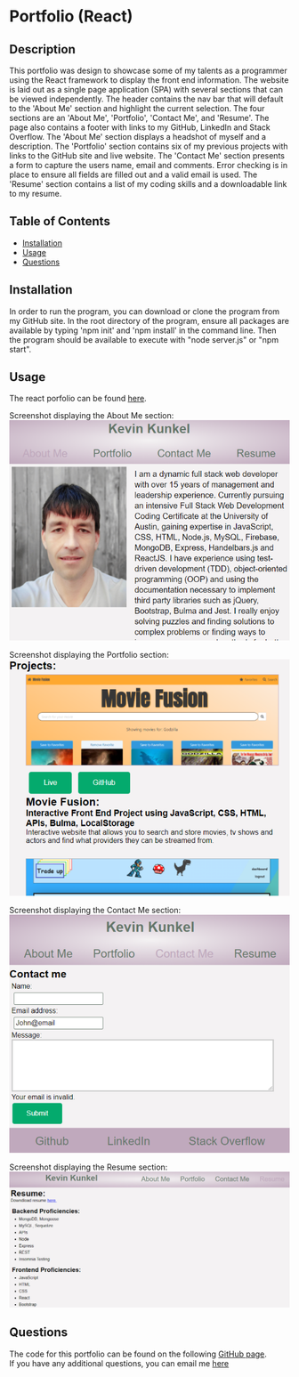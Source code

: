 # Portfolio (React)

## Description

This portfolio was design to showcase some of my talents as a programmer using the React framework to display the front end information.  The website is laid out as a single page application (SPA) with several sections that can be viewed independently.  The header contains the nav bar that will default to the 'About Me' section and highlight the current selection.  The four sections are an 'About Me', 'Portfolio', 'Contact Me', and 'Resume'.  The page also contains a footer with links to my GitHub, LinkedIn and Stack Overflow.  The 'About Me' section displays a headshot of myself and a description.  The 'Portfolio' section contains six of my previous projects with links to the GitHub site and live website. The 'Contact Me' section presents a form to capture the users name, email and comments.  Error checking is in place to ensure all fields are filled out and a valid email is used.  The 'Resume' section contains a list of my coding skills and a downloadable link to my resume.


## Table of Contents

- [Installation](#installation)
- [Usage](#usage)
- [Questions](#questions)

## Installation

In order to run the program, you can download or clone the program from my GitHub site. In the root directory of the program, ensure all packages are available by typing 'npm init' and 'npm install' in the command line. Then the program should be available to execute with "node server.js" or "npm start".  

## Usage

The react porfolio can be found [here](https://kunkelkevin.github.io/react-portfolio).

Screenshot displaying the About Me section:
![About Me](/src/assets/img/about-me.png "About Me section")

Screenshot displaying the Portfolio section:
![Portfolio](/src/assets/img/projects.png "Portfolio section")

Screenshot displaying the Contact Me section:
![Contact Me](/src/assets/img/contact-me.png "Contact Me section")

Screenshot displaying the Resume section:
![Resume](/src/assets/img/resume.png "Resume section")

## Questions

The code for this portfolio can be found on the following [GitHub page](https://github.com/kunkelkevin/react-portfolio).<br />If you have any additional questions, you can email me [here](mailto:kunkelkevin@yahoo.com)
